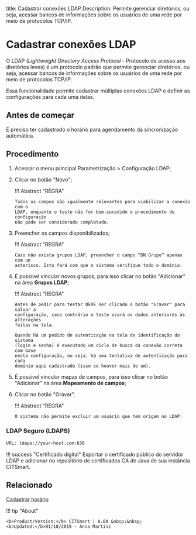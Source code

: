 title: Cadastrar conexões LDAP
Description: Permite gerenciar diretórios, ou seja, acessar bancos de informações sobre os usuários de uma rede por meio de protocolos TCP/IP.

# Cadastrar conexões LDAP

O LDAP (*Lightweight Directory Access Protocol* - Protocolo de acesso aos
diretórios leves) é um protocolo padrão que permite gerenciar diretórios, ou
seja, acessar bancos de informações sobre os usuários de uma rede por meio de
protocolos TCP/IP.

Essa funcionalidade permite cadastrar múltiplas conexões LDAP e definir as
configurações para cada uma delas.

Antes de começar
--------------------

É preciso ter cadastrado o horário para agendamento da sincronização automática.

Procedimento
----------------

1.  Acessar o menu principal Parametrização > Configuração LDAP;

2.  Clicar no botão "Novo";

    !!! Abstract "REGRA"

        Todos os campos são igualmente relevantes para viabilizar a conexão com o
        LDAP, enquanto o teste não for bem-sucedido o procedimento de configuração
        não pode ser considerado completado.

3.  Preencher os campos disponibilizados;

    !!! Abstract "REGRA"

        Caso não exista grupos LDAP, preencher o campo “DN Grupo” apenas com um
        asterisco. Isto fará com que o sistema verifique todo o domínio.

4.  É possível vincular novos grupos, para isso clicar no botão "Adicionar" na
    área **Grupos LDAP**;

    !!! Abstract "REGRA"

        Antes de pedir para testar DEVE ser clicado o botão "Gravar" para salvar a
        configuração, caso contrário o teste usará os dados anteriores às alterações
        feitas na tela.

        Quando há um pedido de autenticação na tela de identificação do sistema
        (login e senha) é executado um ciclo de busca da conexão correta com base
        nesta configuração, ou seja, há uma tentativa de autenticação para cada
        domínio aqui cadastrado (isso se houver mais de um).

5.  É possível vincular mapas de campos, para isso clicar no botão "Adicionar"
    na área **Mapeamento de campos**;

6.  Clicar no botão "Gravar".

    !!! Abstract "REGRA"

        O sistema não permite excluir um usuário que tem origem no LDAP.

### LDAP Seguro (LDAPS)

```sh
URL: ldaps://your-host.com:636
```

!!! success "Certificado digital"
    Exportar o certificado público do servidor LDAP e adicionar no repositório de certificados CA de Java de sua instância CITSmart.
    

Relacionado
-----------

[Cadastrar horário](/pt-br/citsmart-platform-8/processes/event/configuration/register-time.html)

!!! tip "About"

    <b>Product/Version:</b> CITSmart | 8.00 &nbsp;&nbsp;
    <b>Updated:</b>01/18/2019 - Anna Martins
